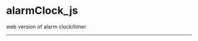 # alarmClock_js
web version of alarm clock/timer
<hr>
<https://ulianadzigil.github.io/alarmClock_js/>
